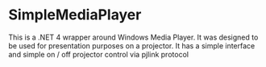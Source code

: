 # SimpleMediaPlayer

This is a .NET 4 wrapper around Windows Media Player. It was designed to be used
for presentation purposes on a projector. It has a simple interface and simple
on / off projector control via pjlink protocol
